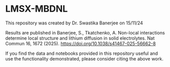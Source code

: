 # LMSX-MBDNL
This repository was created by Dr. Swastika Banerjee on 15/11/24

Results are published in 
Banerjee, S., Tkatchenko, A. Non-local interactions determine local structure and lithium diffusion in solid electrolytes. Nat Commun 16, 1672 (2025). https://doi.org/10.1038/s41467-025-56662-8

If you find the data and notebooks provided in this repository useful and use the functionality demonstrated, please consider citing the above work.
